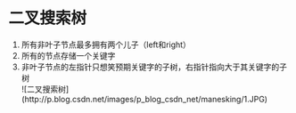 # 二叉搜索树

<ol>
<li>所有非叶子节点最多拥有两个儿子（left和right）</li>
<li>所有的节点存储一个关键字</li>
<li>非叶子节点的左指针只想笑预期关键字的子树，右指针指向大于其关键字的子树</li>
![二叉搜索树](http://p.blog.csdn.net/images/p_blog_csdn_net/manesking/1.JPG)
</ol>